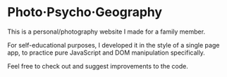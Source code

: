 # Photo·Psycho·Geography

This is a personal/photography website I made for a family member. 

For self-educational purposes, I developed it in the style of a single page app, to practice pure JavaScript and DOM manipulation specifically.

Feel free to check out and suggest improvements to the code.
